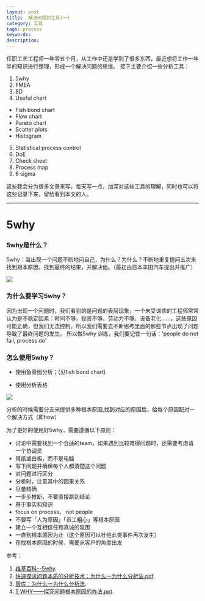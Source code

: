 ```yaml
---
layout: post
title:  解决问题的工具(一)
category: 工具
tags: process
keywords:
description:
---
```


任职工艺工程师一年零五个月，从工作中还是学到了很多东西，最近想将工作一年半的知识进行整理，形成一个解决问题的思维。
接下主要介绍一些分析工具：

1. 5why
2. FMEA
3. 8D
4. Useful chart
 - Fish bond chart
 - Flow chart
 - Pareto chart
 - Scatter plots
 - Histogram
5. Statistical process control
6. DoE
7. Check sheet
8. Process map
9. 6 sigma


这些我会分为很多文章来写，每天写一点，加深对这些工具的理解，同时也可以将这些记录下来，留给看到本文的人。

***
# 5why

### 5why是什么？

5why：当出现一个问题不断地问自己，为什么？为什么？不断地重复提问五次来找到根本原因，找到最终的结果，并解决他。（最初由日本丰田汽车提出并推广）

![](http://wiki.mbalib.com/w/images/8/8f/5why.jpg)

### 为什么要学习5why？

因为出现一个问题时，我们看到的是问题的表层现象，一个未受训练的工程师常常认为是不稳定因素：时间不够，投资不够、劳动力不够、设备老化......，这些原因可能正确，但我们无法控制，所以我们需要去不断思考里面的那些节点出现了问题导致了最终问题的发生。
所以做5why 训练，我们要记住一句话：'people do not fail, process do'

### 怎么使用5why？

- 使用鱼骨图分析；(见fish bond chart)

- 使用分析表格

![](https://4.bp.blogspot.com/_ilVgx1VRxIY/SlLnm61ApQI/AAAAAAAAAKI/e81NW3lyYRc/s400/5-why4.png)


分析的时候需要分支来提供多种根本原因,找到对应的原因后，给每个原因配对一个解决方式（即how）

为了更好的使用好5why，需要遵循以下原则：

- 讨论中需要找到一个合适的team，如果遇到比较难得问题时，还需要考虑请一个协调员
- 用纸或白板，而不是电脑
- 写下问题并确保每个人都清楚这个问题
- 对问题进行区分
- 分析时，注意其中的因果关系
- 尽量精确
- 一步步推断，不要直接跳到结论
- 基于事实和知识
- focus on process， not people
- 不要写「人为原因」「员工粗心」等根本原因
- 建立一个互相信任和真诚的氛围
- 一直到根本原因为止（这个原因可以杜绝此类事件再次发生）
- 在找根本原因的时候，需要从客户的角度出发

参考：

1. [维基百科--5why](https://en.wikipedia.org/wiki/5_Whys). 
2. [快速探求问题本质的分析技术：为什么一为什么分析法.pdf](http://doc.mbalib.com/view/63049a1bb421c937ce983655c62621f3.html). 
3. [智库：为什么一为什么分析法](http://wiki.mbalib.com/wiki/5_WHY%E5%88%86%E6%9E%90). 
4. [5 WHY——探究问题根本原因的办法.ppt](http://doc.mbalib.com/view/6f47175d943d5a3a5ea3f6992917c6a5.html). 












